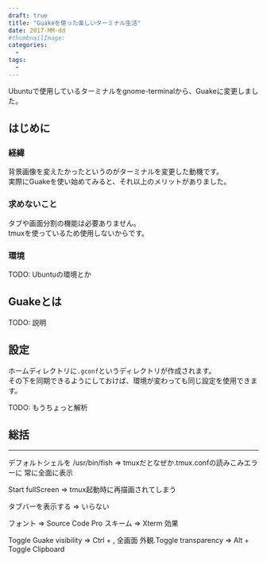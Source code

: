 ```yaml
---
draft: true
title: "Guakeを使った楽しいターミナル生活"
date: 2017-MM-dd
#thumbnailImage: 
categories:
  - 
tags:
  - 
---
```


Ubuntuで使用しているターミナルをgnome-terminalから、Guakeに変更しました。

<!--more-->

<!--toc-->


はじめに
--------

### 経緯

背景画像を変えたかったというのがターミナルを変更した動機です。  
実際にGuakeを使い始めてみると、それ以上のメリットがありました。

### 求めないこと

タブや画面分割の機能は必要ありません。  
tmuxを使っているため使用しないからです。

### 環境

TODO: Ubuntuの環境とか


Guakeとは
---------

TODO: 説明


設定
----

ホームディレクトリに`.gconf`というディレクトリが作成されます。  
その下を同期できるようにしておけば、環境が変わっても同じ設定を使用できます。

TODO: もうちょっと解析


総括
----


----

デフォルトシェルを /usr/bin/fish
  => tmuxだとなぜか.tmux.confの読みこみエラーに
常に全面に表示

Start fullScreen
  => tmux起動時に再描画されてしまう

タブバーを表示する
  => いらない



フォント => Source Code Pro
スキーム => Xterm
効果


Toggle Guake visibility => Ctrl + ,
全画面
外観.Toggle transparency => Alt + Toggle
Clipboard

